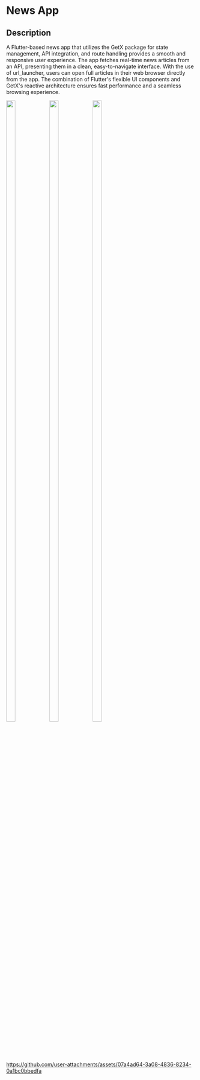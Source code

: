 # News App

## Description

A Flutter-based news app that utilizes the GetX package for state management, API integration, and route handling provides a smooth and responsive user experience. The app fetches real-time news articles from an API, presenting them in a clean, easy-to-navigate interface. With the use of url_launcher, users can open full articles in their web browser directly from the app. The combination of Flutter's flexible UI components and GetX's reactive architecture ensures fast performance and a seamless browsing experience.

<img src="https://github.com/user-attachments/assets/56e17921-1a01-4975-b49c-ee96a6cf8ed7" height=65% width=22%>
<img src="https://github.com/user-attachments/assets/ec790041-0ca9-4bbc-9dbf-9b5a7e762d3f" height=65% width=22%>
<img src="https://github.com/user-attachments/assets/34931560-d36c-417e-8427-f516fe045eb2" height=65% width=22%>



https://github.com/user-attachments/assets/07a4ad64-3a08-4836-8234-0a1bc0bbedfa


